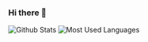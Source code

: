 ### Hi there 👋

<!--
**ZhaoTongXue0/ZhaoTongXue0** is a ✨ _special_ ✨ repository because its `README.md` (this file) appears on your GitHub profile.

Here are some ideas to get you started:

- 🔭 I’m currently working on ...
- 🌱 I’m currently learning ...
- 👯 I’m looking to collaborate on ...
- 🤔 I’m looking for help with ...
- 💬 Ask me about ...
- 📫 How to reach me: ...
- 😄 Pronouns: ...
- ⚡ Fun fact: ...
-->
![Github Stats](https://github-readme-stats.vercel.app/api?username=ZhaoTongXue0&show_icons=true&theme=dark&count_private=true)
![Most Used Languages](https://github-readme-stats.vercel.app/api/top-langs/?username=haoTongXue0&theme=dark&layout=compact)
